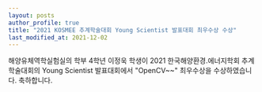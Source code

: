 ```yaml
---
layout: posts
author_profile: true
title: "2021 KOSMEE 추계학술대회 Young Scientist 발표대회 최우수상 수상"
last_modified_at: 2021-12-02
---
```


해양유체역학실험실의 학부 4학년 이정욱 학생이 2021 한국해양환경.에너지학회 추계학술대회의 Young Scientist 발표대회에서 "OpenCV~~" 최우수상을 수상하였습니다. 축하합니다.
